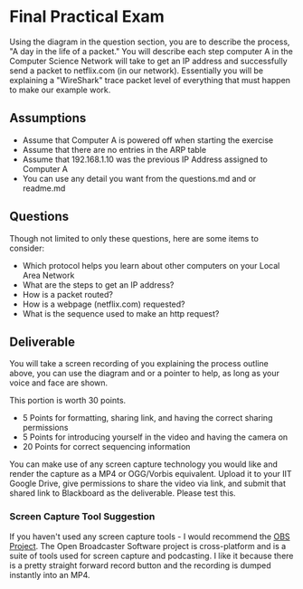 # Final Practical Exam

Using the diagram in the question section, you are to describe the process, "A day in the life of a packet." You will describe each step computer A in the Computer Science Network will take to get an IP address and successfully send a packet to netflix.com (in our network). Essentially you will be explaining a "WireShark" trace packet level of everything that must happen to make our example work.

## Assumptions

* Assume that Computer A is powered off when starting the exercise
* Assume that there are no entries in the ARP table
* Assume that 192.168.1.10 was the previous IP Address assigned to Computer A
* You can use any detail you want from the questions.md and or readme.md

## Questions

Though not limited to only these questions, here are some items to consider:

* Which protocol helps you learn about other computers on your Local Area Network
* What are the steps to get an IP address?
* How is a packet routed?
* How is a webpage (netflix.com) requested?
* What is the sequence used to make an http request?

## Deliverable

You will take a screen recording of you explaining the process outline above, you can use the diagram and or a pointer to help, as long as your voice and face are shown.

This portion is worth 30 points.

* 5 Points for formatting, sharing link, and having the correct sharing permissions
* 5 Points for introducing yourself in the video and having the camera on
* 20 Points for correct sequencing information

You can make use of any screen capture technology you would like and render the capture as a MP4 or OGG/Vorbis equivalent. Upload it to your IIT Google Drive, give permissions to share the video via link, and submit that shared link to Blackboard as the deliverable. Please test this.

### Screen Capture Tool Suggestion

If you haven't used any screen capture tools - I would recommend the [OBS Project](https://obsproject.com/ "webpage for OBS Project"). The Open Broadcaster Software project is cross-platform and is a suite of tools used for screen capture and podcasting. I like it because there is a pretty straight forward record button and the recording is dumped instantly into an MP4.
